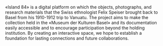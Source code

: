 «Island 84» is a digital platform on which the objects, photographs, and research materials that the Swiss ethnologist Felix Speiser brought back to Basel from his 1910-1912 trip to Vanuatu. The project aims to make the collection held in the «Museum der Kulturen Basel» and its documentation easily accessible and to encourage participation beyond the holding institution. By creating an interactive space, we hope to establish a foundation for lasting connections and future collaborations.
